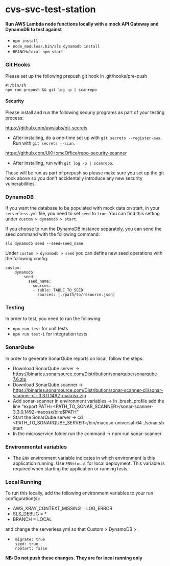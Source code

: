 # cvs-svc-test-station

#### Run AWS Lambda node functions locally with a mock API Gateway and DynamoDB to test against

- `npm install`
- `node_modules/.bin/sls dynamodb install`
- `BRANCH=local npm start`

### Git Hooks

Please set up the following prepush git hook in .git/hooks/pre-push

```
#!/bin/sh
npm run prepush && git log -p | scanrepo

```

#### Security

Please install and run the following securiy programs as part of your testing process:

https://github.com/awslabs/git-secrets

- After installing, do a one-time set up with `git secrets --register-aws`. Run with `git secrets --scan`.

https://github.com/UKHomeOffice/repo-security-scanner

- After installing, run with `git log -p | scanrepo`.

These will be run as part of prepush so please make sure you set up the git hook above so you don't accidentally introduce any new security vulnerabilities.

### DynamoDB

If you want the database to be populated with mock data on start, in your `serverless.yml` file, you need to set `seed` to `true`. You can find this setting under `custom > dynamodb > start`.

If you choose to run the DynamoDB instance separately, you can send the seed command with the following command:

`sls dynamodb seed --seed=seed_name`

Under `custom > dynamodb > seed` you can define new seed operations with the following config:

```
custom:
    dynamodb:
        seed:
          seed_name:
            sources:
            - table: TABLE_TO_SEED
              sources: [./path/to/resource.json]
```

### Testing

In order to test, you need to run the following:

- `npm run test` for unit tests
- `npm run test-i` for integration tests

### SonarQube

In order to generate SonarQube reports on local, follow the steps:

- Download SonarQube server -> https://binaries.sonarsource.com/Distribution/sonarqube/sonarqube-7.6.zip
- Download SonarQube scanner -> https://binaries.sonarsource.com/Distribution/sonar-scanner-cli/sonar-scanner-cli-3.3.0.1492-macosx.zip
- Add sonar-scanner in environment variables -> In .brash_profile add the line "export PATH=<PATH_TO_SONAR_SCANNER>/sonar-scanner-3.3.0.1492-macosx/bin:$PATH"
- Start the SonarQube server -> cd <PATH_TO_SONARQUBE_SERVER>/bin/macosx-universal-64 ./sonar.sh start
- In the microservice folder run the command -> npm run sonar-scanner

### Environmental variables

- The `ENV` environment variable indicates in which environment is this application running. Use `ENV=local` for local deployment. This variable is required when starting the application or running tests.

### Local Running

To run this locally, add the following environment variables to your run configuration(s):

- AWS_XRAY_CONTEXT_MISSING = LOG_ERROR
- SLS_DEBUG = \*
- BRANCH = LOCAL

and change the serverless.yml so that Custom > DynamoDB >

-      migrate: true
       seed: true
       noStart: false

**NB: Do not push these changes. They are for local running only**
